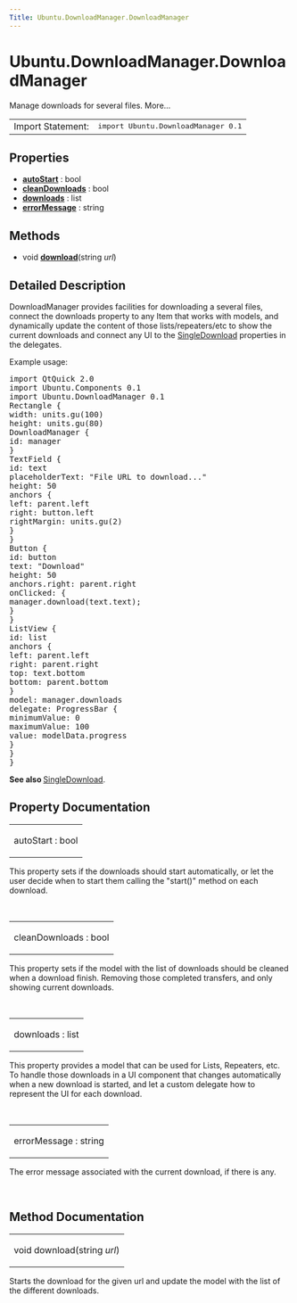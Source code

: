 ```yaml
---
Title: Ubuntu.DownloadManager.DownloadManager
---
```


# Ubuntu.DownloadManager.DownloadManager

<span class="subtitle"></span>
<!-- $$$DownloadManager-brief -->
<p>Manage downloads for several files. More...</p>
<!-- @@@DownloadManager -->
<table class="alignedsummary">
<tr><td class="memItemLeft rightAlign topAlign"> Import Statement:</td><td class="memItemRight bottomAlign"> </b><tt>import Ubuntu.DownloadManager 0.1</tt></td></tr></table><ul>
</ul>
<h2>Properties</h2>
<ul>
<li class="fn"><b><b><a href="#autoStart-prop">autoStart</a></b></b> : bool</li>
<li class="fn"><b><b><a href="#cleanDownloads-prop">cleanDownloads</a></b></b> : bool</li>
<li class="fn"><b><b><a href="#downloads-prop">downloads</a></b></b> : list</li>
<li class="fn"><b><b><a href="#errorMessage-prop">errorMessage</a></b></b> : string</li>
</ul>
<h2>Methods</h2>
<ul>
<li class="fn">void <b><b><a href="#download-method">download</a></b></b>(string <i>url</i>)</li>
</ul>
<!-- $$$DownloadManager-description -->
<h2>Detailed Description</h2>
<p>DownloadManager provides facilities for downloading a several files, connect the downloads property to any Item that works with models, and dynamically update the content of those lists/repeaters/etc to show the current downloads and connect any UI to the <a href="Ubuntu.DownloadManager.SingleDownload.md">SingleDownload</a> properties in the delegates.</p>
<p>Example usage:</p>
<pre class="qml">import QtQuick 2.0
import Ubuntu.Components 0.1
import Ubuntu.DownloadManager 0.1
<span class="type">Rectangle</span> {
<span class="name">width</span>: <span class="name">units</span>.<span class="name">gu</span>(<span class="number">100</span>)
<span class="name">height</span>: <span class="name">units</span>.<span class="name">gu</span>(<span class="number">80</span>)
<span class="type">DownloadManager</span> {
<span class="name">id</span>: <span class="name">manager</span>
}
<span class="type">TextField</span> {
<span class="name">id</span>: <span class="name">text</span>
<span class="name">placeholderText</span>: <span class="string">&quot;File URL to download...&quot;</span>
<span class="name">height</span>: <span class="number">50</span>
<span class="type">anchors</span> {
<span class="name">left</span>: <span class="name">parent</span>.<span class="name">left</span>
<span class="name">right</span>: <span class="name">button</span>.<span class="name">left</span>
<span class="name">rightMargin</span>: <span class="name">units</span>.<span class="name">gu</span>(<span class="number">2</span>)
}
}
<span class="type">Button</span> {
<span class="name">id</span>: <span class="name">button</span>
<span class="name">text</span>: <span class="string">&quot;Download&quot;</span>
<span class="name">height</span>: <span class="number">50</span>
<span class="name">anchors</span>.right: <span class="name">parent</span>.<span class="name">right</span>
<span class="name">onClicked</span>: {
<span class="name">manager</span>.<span class="name">download</span>(<span class="name">text</span>.<span class="name">text</span>);
}
}
<span class="type">ListView</span> {
<span class="name">id</span>: <span class="name">list</span>
<span class="type">anchors</span> {
<span class="name">left</span>: <span class="name">parent</span>.<span class="name">left</span>
<span class="name">right</span>: <span class="name">parent</span>.<span class="name">right</span>
<span class="name">top</span>: <span class="name">text</span>.<span class="name">bottom</span>
<span class="name">bottom</span>: <span class="name">parent</span>.<span class="name">bottom</span>
}
<span class="name">model</span>: <span class="name">manager</span>.<span class="name">downloads</span>
<span class="name">delegate</span>: <span class="name">ProgressBar</span> {
<span class="name">minimumValue</span>: <span class="number">0</span>
<span class="name">maximumValue</span>: <span class="number">100</span>
<span class="name">value</span>: <span class="name">modelData</span>.<span class="name">progress</span>
}
}
}</pre>
<p><b>See also </b><a href="Ubuntu.DownloadManager.SingleDownload.md">SingleDownload</a>.</p>
<!-- @@@DownloadManager -->
<h2>Property Documentation</h2>
<!-- $$$autoStart -->
<table class="qmlname"><tr valign="top"><td class="tblQmlPropNode"><p><span class="name">autoStart</span> : <span class="type">bool</span></p></td></tr></table><p>This property sets if the downloads should start automatically, or let the user decide when to start them calling the &quot;start()&quot; method on each download.</p>
<!-- @@@autoStart -->
<br/>
<!-- $$$cleanDownloads -->
<table class="qmlname"><tr valign="top"><td class="tblQmlPropNode"><p><span class="name">cleanDownloads</span> : <span class="type">bool</span></p></td></tr></table><p>This property sets if the model with the list of downloads should be cleaned when a download finish. Removing those completed transfers, and only showing current downloads.</p>
<!-- @@@cleanDownloads -->
<br/>
<!-- $$$downloads -->
<table class="qmlname"><tr valign="top"><td class="tblQmlPropNode"><p><span class="name">downloads</span> : <span class="type">list</span></p></td></tr></table><p>This property provides a model that can be used for Lists, Repeaters, etc. To handle those downloads in a UI component that changes automatically when a new download is started, and let a custom delegate how to represent the UI for each download.</p>
<!-- @@@downloads -->
<br/>
<!-- $$$errorMessage -->
<table class="qmlname"><tr valign="top"><td class="tblQmlPropNode"><p><span class="name">errorMessage</span> : <span class="type">string</span></p></td></tr></table><p>The error message associated with the current download, if there is any.</p>
<!-- @@@errorMessage -->
<br/>
<h2>Method Documentation</h2>
<!-- $$$download -->
<table class="qmlname"><tr valign="top"><td class="tblQmlFuncNode"><p><span class="type">void</span> <span class="name">download</span>(<span class="type">string</span><i> url</i>)</p></td></tr></table><p>Starts the download for the given url and update the model with the list of the different downloads.</p>
<!-- @@@download -->
<br/>

